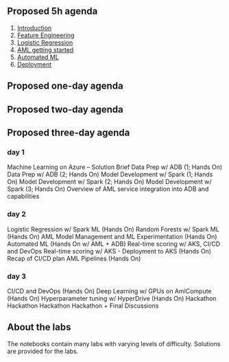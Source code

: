 ## Proposed 5h agenda

1. [Introduction](../notebooks/1_01_introduction.ipynb)
2. [Feature Engineering](../notebooks/1_02_feature_engineering.ipynb)
3. [Logistic Regression](../notebooks/2_01_logistic_regression.ipynb)
4. [AML getting started](../notebooks/2_03_aml_getting_started.ipynb)
5. [Automated ML](../notebooks/2_05_automated_ML.ipynb)
6. [Deployment](../notebooks/2_06_deployment.ipynb)

## Proposed one-day agenda

## Proposed two-day agenda

## Proposed three-day agenda

### day 1

Machine Learning on Azure – Solution Brief
Data Prep w/ ADB (1; Hands On)
Data Prep w/ ADB (2; Hands On)
Model Development w/ Spark (1; Hands On)
Model Development w/ Spark (2; Hands On)
Model Development w/ Spark (3; Hands On)
Overview of AML service integration into ADB and capabilities

### day 2        

Logistic Regression w/ Spark ML (Hands On)
Random Forests w/ Spark ML (Hands On)
AML Model Management and ML Experimentation (Hands On)
Automated ML (Hands On w/ AML + ADB)
Real-time scoring w/ AKS, CI/CD and DevOps 
Real-time scoring w/ AKS - Deployment to AKS (Hands On)
Recap of CI/CD plan AML Pipelines (Hands On)

### day 3

CI/CD and DevOps (Hands On) 
Deep Learning w/ GPUs on AmlCompute (Hands On)
Hyperparameter tuning w/ HyperDrive (Hands On)
Hackathon
Hackathon
Hackathon
Hackathon + Final Discussions

## About the labs

The notebooks contain many labs with varying levels of difficulty. Solutions are provided for the labs.